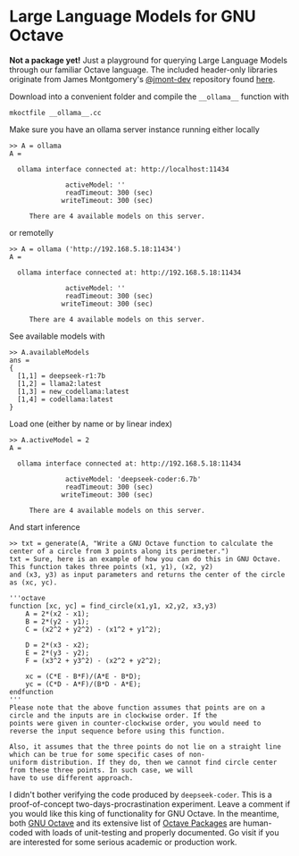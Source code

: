 # Large Language Models for GNU Octave

**Not a package yet!** Just a playground for querying Large Language Models through our familiar Octave language.
The included header-only libraries originate from James Montgomery's [@jmont-dev](https://github.com/jmont-dev) repository found [here](https://github.com/jmont-dev/ollama-hpp).

Download into a convenient folder and compile the `__ollama__` function with
```
mkoctfile __ollama__.cc
```

Make sure you have an ollama server instance running either locally
```
>> A = ollama
A =

  ollama interface connected at: http://localhost:11434

              activeModel: ''
              readTimeout: 300 (sec)
             writeTimeout: 300 (sec)

     There are 4 available models on this server.
```
or remotelly
```
>> A = ollama ('http://192.168.5.18:11434')
A =

  ollama interface connected at: http://192.168.5.18:11434

              activeModel: ''
              readTimeout: 300 (sec)
             writeTimeout: 300 (sec)

     There are 4 available models on this server.
```
See available models with
```
>> A.availableModels
ans =
{
  [1,1] = deepseek-r1:7b
  [1,2] = llama2:latest
  [1,3] = new_codellama:latest
  [1,4] = codellama:latest
}
```
Load one (either by name or by linear index)
```
>> A.activeModel = 2
A =

  ollama interface connected at: http://192.168.5.18:11434

              activeModel: 'deepseek-coder:6.7b'
              readTimeout: 300 (sec)
             writeTimeout: 300 (sec)

     There are 4 available models on this server.
```
And start inference
```
>> txt = generate(A, "Write a GNU Octave function to calculate the center of a circle from 3 points along its perimeter.")
txt = Sure, here is an example of how you can do this in GNU Octave. This function takes three points (x1, y1), (x2, y2)
and (x3, y3) as input parameters and returns the center of the circle as (xc, yc).

'''octave
function [xc, yc] = find_circle(x1,y1, x2,y2, x3,y3)
    A = 2*(x2 - x1);
    B = 2*(y2 - y1);
    C = (x2^2 + y2^2) - (x1^2 + y1^2);

    D = 2*(x3 - x2);
    E = 2*(y3 - y2);
    F = (x3^2 + y3^2) - (x2^2 + y2^2);

    xc = (C*E - B*F)/(A*E - B*D);
    yc = (C*D - A*F)/(B*D - A*E);
endfunction
'''
Please note that the above function assumes that points are on a circle and the inputs are in clockwise order. If the
points were given in counter-clockwise order, you would need to reverse the input sequence before using this function.

Also, it assumes that the three points do not lie on a straight line which can be true for some specific cases of non-
uniform distribution. If they do, then we cannot find circle center from these three points. In such case, we will
have to use different approach.
```

I didn't bother verifying the code produced by `deepseek-coder`. This is a proof-of-concept two-days-procrastination experiment. Leave a comment if you would like this king of functionality for GNU Octave.  In the meantime, both [GNU Octave](https://octave.org/) and its extensive list of [Octave Packages](https://gnu-octave.github.io/packages/) are human-coded with loads of unit-testing and properly documented. Go visit if you are interested for some serious academic or production work.
